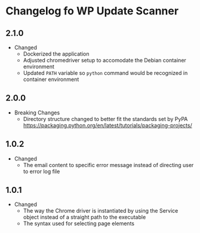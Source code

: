 # Changelog fo WP Update Scanner

## 2.1.0
* Changed
  * Dockerized the application
  * Adjusted chromedriver setup to accomodate the Debian container environment
  * Updated `PATH` variable so `python` command would be recognized in container environment

## 2.0.0
* Breaking Changes
  * Directory structure changed to better fit the standards set by PyPA <https://packaging.python.org/en/latest/tutorials/packaging-projects/>

## 1.0.2
* Changed
  * The email content to specific error message instead of directing user to error log file

## 1.0.1
* Changed
  * The way the Chrome driver is instantiated by using the Service object instead of a straight path to the executable
  * The syntax used for selecting page elements

